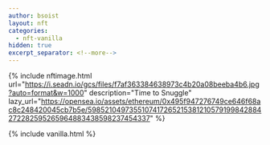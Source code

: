 ```yaml
---
author: bsoist
layout: nft
categories:
  - nft-vanilla
hidden: true
excerpt_separator: <!--more-->
---
```

{% include nftimage.html 
url="https://i.seadn.io/gcs/files/f7af363384638973c4b20a08beeba4b6.jpg?auto=format&w=1000"
description="Time to Snuggle"
lazy_url="https://opensea.io/assets/ethereum/0x495f947276749ce646f68ac8c248420045cb7b5e/5985210497355107417265215381210579199842884272282595265964883438598237454337"
%}


<!--more-->
{% include vanilla.html %}
